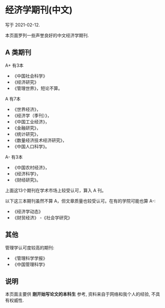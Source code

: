# 经济学期刊(中文)
写于 2021-02-12.

本页面罗列一些声誉良好的中文经济学期刊.

## A 类期刊
A+ 有3本
- 《中国社会科学》
- 《经济研究》
- 《管理世界》，短论不算。

A 有7本
- 《世界经济》，
- 《经济学（季刊）》，
- 《中国工业经济》，
- 《金融研究》，
- 《统计研究》，
- 《数量经济技术经济研究》，
- 《中国人口科学》。

A- 有3本
- 《中国农村经济》，
- 《经济科学》，
- 《财经研究》。

上面这13个期刊在学术市场上较受认可，算入 A 刊。

以下这三本期刊虽然不算 A，但文章质量也较受认可。在有的学院可能也算 A-: 
- 《经济学动态》
- 《财贸经济》
-《社会学研究》

## 其他
管理学认可度较高的期刊:
- 《管理科学学报》
- 《中国管理科学》

## 说明
本页面主要供 **刚开始写论文的本科生** 参考,
资料来自于网络和我个人的经验,
不具有权威性.
